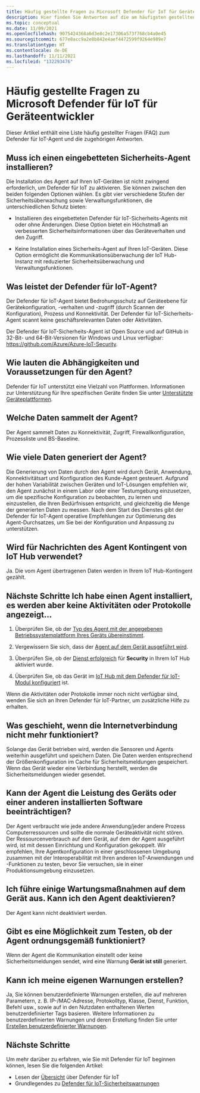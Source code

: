 ```yaml
---
title: Häufig gestellte Fragen zu Microsoft Defender für IoT für Geräteentwickler
description: Hier finden Sie Antworten auf die am häufigsten gestellten Fragen zum Microsoft Defender für IoT-Agent.
ms.topic: conceptual
ms.date: 11/09/2021
ms.openlocfilehash: 9075424368a6d3e8c2e17306a573f768cb4a0e45
ms.sourcegitcommit: 677e8acc9a2e8b842e4aef4472599f9264e989e7
ms.translationtype: HT
ms.contentlocale: de-DE
ms.lasthandoff: 11/11/2021
ms.locfileid: "132293476"
---
```

# <a name="microsoft-defender-for-iot-for-device-builders-frequently-asked-questions"></a>Häufig gestellte Fragen zu Microsoft Defender für IoT für Geräteentwickler

Dieser Artikel enthält eine Liste häufig gestellter Fragen (FAQ) zum Defender für IoT-Agent und die zugehörigen Antworten.

## <a name="do-i-have-to-install-an-embedded-security-agent"></a>Muss ich einen eingebetteten Sicherheits-Agent installieren?

Die Installation des Agent auf Ihren IoT-Geräten ist nicht zwingend erforderlich, um Defender für IoT zu aktivieren. Sie können zwischen den beiden folgenden Optionen wählen. Es gibt vier verschiedene Stufen der Sicherheitsüberwachung sowie Verwaltungsfunktionen, die unterschiedlichen Schutz bieten:

- Installieren des eingebetteten Defender für IoT-Sicherheits-Agents mit oder ohne Änderungen. Diese Option bietet ein Höchstmaß an verbesserten Sicherheitsinformationen über das Geräteverhalten und den Zugriff.

- Keine Installation eines Sicherheits-Agent auf Ihren IoT-Geräten. Diese Option ermöglicht die Kommunikationsüberwachung der IoT Hub-Instanz mit reduzierter Sicherheitsüberwachung und Verwaltungsfunktionen.

## <a name="what-does-the-defender-for-iot-agent-do"></a>Was leistet der Defender für IoT-Agent?

Der Defender für IoT-Agent bietet Bedrohungsschutz auf Geräteebene für Gerätekonfiguration, -verhalten und -zugriff (durch Scannen der Konfiguration), Prozess und Konnektivität. Der Defender für IoT-Sicherheits-Agent scannt keine geschäftsrelevanten Daten oder Aktivitäten.

Der Defender für IoT-Sicherheits-Agent ist Open Source und auf GitHub in 32-Bit- und 64-Bit-Versionen für Windows und Linux verfügbar: https://github.com/Azure/Azure-IoT-Security.

## <a name="what-are-the-dependencies-and-prerequisites-of-the-agent"></a>Wie lauten die Abhängigkeiten und Voraussetzungen für den Agent?

Defender für IoT unterstützt eine Vielzahl von Plattformen. Informationen zur Unterstützung für Ihre spezifischen Geräte finden Sie unter [Unterstützte Geräteplattformen](how-to-deploy-agent.md).

## <a name="which-data-is-collected-by-the-agent"></a>Welche Daten sammelt der Agent?

Der Agent sammelt Daten zu Konnektivität, Zugriff, Firewallkonfiguration, Prozessliste und BS-Baseline.

## <a name="how-much-data-will-the-agent-generate"></a>Wie viele Daten generiert der Agent?

Die Generierung von Daten durch den Agent wird durch Gerät, Anwendung, Konnektivitätsart und Konfiguration des Kunde-Agent gesteuert. Aufgrund der hohen Variabilität zwischen Geräten und IoT-Lösungen empfehlen wir, den Agent zunächst in einem Labor oder einer Testumgebung einzusetzen, um die spezifische Konfiguration zu beobachten, zu lernen und einzustellen, die Ihren Bedürfnissen entspricht, und gleichzeitig die Menge der generierten Daten zu messen. Nach dem Start des Dienstes gibt der Defender für IoT-Agent operative Empfehlungen zur Optimierung des Agent-Durchsatzes, um Sie bei der Konfiguration und Anpassung zu unterstützen.

## <a name="do-agent-messages-use-up-quota-from-iot-hub"></a>Wird für Nachrichten des Agent Kontingent von IoT Hub verwendet?

Ja. Die vom Agent übertragenen Daten werden in Ihrem IoT Hub-Kontingent gezählt.

## <a name="what-next-ive-installed-an-agent-and-dont-see-any-activities-or-logs"></a>Nächste Schritte Ich habe einen Agent installiert, es werden aber keine Aktivitäten oder Protokolle angezeigt...

1. Überprüfen Sie, ob der [Typ des Agent mit der angegebenen Betriebssystemplattform Ihres Geräts übereinstimmt](how-to-deploy-agent.md).

1. Vergewissern Sie sich, dass der [Agent auf dem Gerät ausgeführt wird](how-to-agent-configuration.md).

1. Überprüfen Sie, ob der [Dienst erfolgreich](quickstart-onboard-iot-hub.md) für **Security** in Ihrem IoT Hub aktiviert wurde.

1. Überprüfen Sie, ob das Gerät im [IoT Hub mit dem Defender für IoT-Modul konfiguriert](quickstart-create-security-twin.md) ist.

Wenn die Aktivitäten oder Protokolle immer noch nicht verfügbar sind, wenden Sie sich an Ihren Defender für IoT-Partner, um zusätzliche Hilfe zu erhalten.

## <a name="what-happens-when-the-internet-connection-stops-working"></a>Was geschieht, wenn die Internetverbindung nicht mehr funktioniert?

Solange das Gerät betrieben wird, werden die Sensoren und Agents weiterhin ausgeführt und speichern Daten. Die Daten werden entsprechend der Größenkonfiguration im Cache für Sicherheitsmeldungen gespeichert. Wenn das Gerät wieder eine Verbindung herstellt, werden die Sicherheitsmeldungen wieder gesendet.

## <a name="can-the-agent-affect-the-performance-of-the-device-or-other-installed-software"></a>Kann der Agent die Leistung des Geräts oder einer anderen installierten Software beeinträchtigen?

Der Agent verbraucht wie jede andere Anwendung/jeder andere Prozess Computerressourcen und sollte die normale Geräteaktivität nicht stören. Der Ressourcenverbrauch auf dem Gerät, auf dem der Agent ausgeführt wird, ist mit dessen Einrichtung und Konfiguration gekoppelt. Wir empfehlen, Ihre Agentkonfiguration in einer geschlossenen Umgebung zusammen mit der Interoperabilität mit Ihren anderen IoT-Anwendungen und -Funktionen zu testen, bevor Sie versuchen, sie in einer Produktionsumgebung einzusetzen.

## <a name="im-making-some-maintenance-on-the-device-can-i-turn-off-the-agent"></a>Ich führe einige Wartungsmaßnahmen auf dem Gerät aus. Kann ich den Agent deaktivieren?

Der Agent kann nicht deaktiviert werden.

## <a name="is-there-a-way-to-test-if-the-agent-is-working-correctly"></a>Gibt es eine Möglichkeit zum Testen, ob der Agent ordnungsgemäß funktioniert?

Wenn der Agent die Kommunikation einstellt oder keine Sicherheitsmeldungen sendet, wird eine Warnung **Gerät ist still** generiert.

## <a name="can-i-create-my-own-alerts"></a>Kann ich meine eigenen Warnungen erstellen?

Ja, Sie können benutzerdefinierte Warnungen erstellen, die auf mehreren Parametern, z. B. IP-/MAC-Adresse, Protokolltyp, Klasse, Dienst, Funktion, Befehl usw., sowie auf in den Nutzdaten enthaltenen Werten benutzerdefinierter Tags basieren. Weitere Informationen zu benutzerdefinierten Warnungen und deren Erstellung finden Sie unter [Erstellen benutzerdefinierter Warnungen](quickstart-create-custom-alerts.md).

## <a name="next-steps"></a>Nächste Schritte

Um mehr darüber zu erfahren, wie Sie mit Defender für IoT beginnen können, lesen Sie die folgenden Artikel:

- Lesen der [Übersicht](overview.md) über Defender für IoT
- Grundlegendes zu [Defender für IoT-Sicherheitswarnungen](concept-security-alerts.md)
